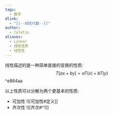 ```yaml
---
tags:
  - 数学
dlink:
  - "[[--线性代数--]]"
author:
  - Cyletix
aliases:
  - Linear
  - 线性性质
  - 线性性
---
```

线性描述的是一种简单直接的变换的性质: 
$$
T[ax + by] = a T(x) + b T(y)
$$
^e864aa

以上性质可以分解为两个更基本的性质: 
- 可加性
![[可加性#定义]]
 - 齐次性
![[齐次#^1]]